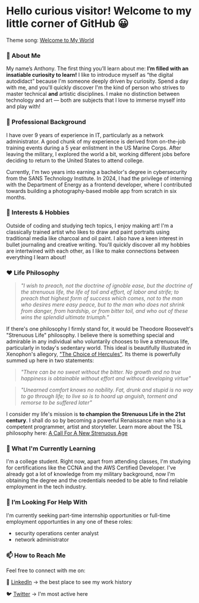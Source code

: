# Hello curious visitor! Welcome to my little corner of GitHub 😀
Theme song: [Welcome to My World](https://www.youtube.com/watch?v=a1tIHb-qdXU)


### 🙂 About Me
<!-- I'm a Cybersecurity student based in Washington DC, with a passion for research and building ???. I'm a programmer, artist and storyteller. A renaissance man on a quest! -->

My name’s Anthony. The first thing you’ll learn about me: **I’m filled with an insatiable curiosity to learn!** I like to introduce myself as “the digital autodidact” because I'm someone deeply driven by curiosity. Spend a day with me, and you'll quickly discover I'm the kind of person who strives to master technical **and** artistic disciplines. I make no distinction between technology and art — both are subjects that I love to immerse myself into and play with!

### 💼 Professional Background
I have over 9 years of experience in IT, particularly as a network administrator. A good chunk of my experience is derived from on-the-job training events during a 5 year enlistment in the US Marine Corps. After leaving the military, I explored the world a bit, working different jobs before deciding to return to the United States to attend college.

Currently, I'm two years into earning a bachelor's degree in cybersecurity from the SANS Technology Institute. In 2024, I had the privilege of interning with the Department of Energy as a frontend developer, where I contributed towards building a photography-based mobile app from scratch in six months.

### 🤹 Interests & Hobbies
Outside of coding and studying tech topics, I enjoy making art! I'm a classically trained artist who likes to draw and paint portraits using traditional media like charcoal and oil paint. I also have a keen interest in bullet journaling and creative writing. You'll quickly discover all my hobbies are intertwined with each other, as I like to make connections between everything I learn about!


### ❤️ Life Philosophy
> *"I wish to preach, not the doctrine of ignoble ease, but the doctrine of the strenuous life, the life of toil and effort, of labor and strife; to preach that highest form of success which comes, not to the man who desires mere easy peace, but to the man who does not shrink from danger, from hardship, or from bitter toil, and who out of these wins the splendid ultimate triumph."*

If there's one philosophy I firmly stand for, it would be Theodore Roosevelt's "Strenuous Life" philosophy. I believe there is something special and admirable in any individual who voluntarily chooses to live a strenuous life, particularly in today's sedentary world. This ideal is beautifully illustrated in Xenophon's allegory, ["The Choice of Hercules"](https://www.artofmanliness.com/character/manly-lessons/manvotional-the-choice-of-hercules/). Its theme is powerfully summed up here in two statements:

> *"There can be no sweet without the bitter. No growth and no true happiness is obtainable without effort and without developing virtue"*

> *"Unearned comfort knows no nobility. Fat, drunk and stupid is no way to go through life; to live so is to hoard up anguish, torment and remorse to be suffered later"*

I consider my life's mission is **to champion the Strenuous Life in the 21st century**. I shall do so by becoming a powerful Renaissance man who is a competent programmer, artist and storyteller. Learn more about the TSL philosophy here:
[A Call For A New Strenuous Age](https://www.artofmanliness.com/character/manly-lessons/call-new-strenuous-age/)


### 🧠 What I'm Currently Learning
I'm a college student. Right now, apart from attending classes, I'm studying for certifications like the CCNA and the AWS Certified Developer. I've already got a lot of knowledge from my military background, now I'm obtaining the degree and the credentials needed to be able to find reliable employment in the tech industry.


### 🤔 I’m Looking For Help With
<!-- I'm currently seeking internship opportunities and to connect with like-minded individuals in the tech and art communities. -->
I'm currently seeking part-time internship opportunities or full-time employment opportunties in any one of these roles:
- security operations center analyst
- network administrator



### 📫 How to Reach Me
Feel free to connect with me on:

💼 [LinkedIn](https://www.linkedin.com/in/anthony-avelar/) → the best place to see my work history

🐦 [Twitter](https://x.com/autodidactdiary) → I'm most active here



